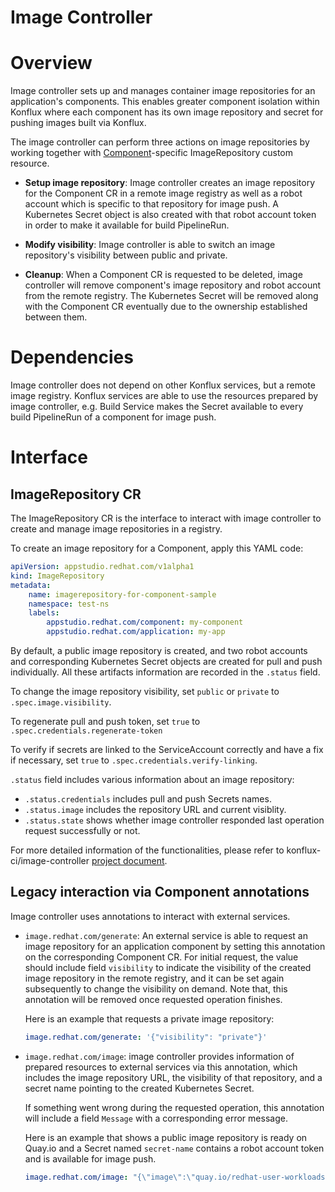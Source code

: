 # Image Controller

# Overview
Image controller sets up and manages container image repositories for an application's components. This enables greater component isolation within Konflux where each component has its own image repository and secret for pushing images built via Konflux.

The image controller can perform three actions on image repositories by working together with [Component](https://konflux-ci.dev/architecture/ref/application-environment-api.html#component)-specific ImageRepository custom resource.

- **Setup image repository**: Image controller creates an image repository for the Component CR in a remote image registry as well as a robot account which is specific to that repository for image push. A Kubernetes Secret object is also created with that robot account token in order to make it available for build PipelineRun.

- **Modify visibility**: Image controller is able to switch an image repository's visibility between public and private.

- **Cleanup**: When a Component CR is requested to be deleted, image controller will remove component's image repository and robot account from the remote registry. The Kubernetes Secret will be removed along with the Component CR eventually due to the ownership established between them.

# Dependencies

Image controller does not depend on other Konflux services, but a remote image registry. Konflux services are able to use the resources prepared by image controller, e.g. Build Service makes the Secret available to every build PipelineRun of a component for image push.

# Interface

## ImageRepository CR

The ImageRepository CR is the interface to interact with image controller to create and manage image repositories in a registry.

To create an image repository for a Component, apply this YAML code:

```yaml
apiVersion: appstudio.redhat.com/v1alpha1
kind: ImageRepository
metadata:
    name: imagerepository-for-component-sample
    namespace: test-ns
    labels:
        appstudio.redhat.com/component: my-component
        appstudio.redhat.com/application: my-app
```

By default, a public image repository is created, and two robot accounts and corresponding Kubernetes Secret objects are created for pull and push individually. All these artifacts information are recorded in the `.status` field.

To change the image repository visibility, set `public` or `private` to `.spec.image.visibility`.

To regenerate pull and push token, set `true` to `.spec.credentials.regenerate-token`

To verify if secrets are linked to the ServiceAccount correctly and have a fix if necessary, set `true` to `.spec.credentials.verify-linking`.

`.status` field includes various information about an image repository:

- `.status.credentials` includes pull and push Secrets names.
- `.status.image` includes the repository URL and current visiblity.
- `.status.state` shows whether image controller responded last operation request successfully or not.

For more detailed information of the functionalities, please refer to konflux-ci/image-controller [project document](https://github.com/konflux-ci/image-controller/?tab=readme-ov-file#readme).

## Legacy interaction via Component annotations

Image controller uses annotations to interact with external services.

- `image.redhat.com/generate`: An external service is able to request an image repository for an application component by setting this annotation on the corresponding Component CR. For initial request, the value should include field `visibility` to indicate the visibility of the created image repository in the remote registry, and it can be set again subsequently to change the visibility on demand. Note that, this annotation will be removed once requested operation finishes.

  Here is an example that requests a private image repository:

  ```yaml
  image.redhat.com/generate: '{"visibility": "private"}'
  ```

- `image.redhat.com/image`: image controller provides information of prepared resources to external services via this annotation, which includes the image repository URL, the visibility of that repository, and a secret name pointing to the created Kubernetes Secret.

  If something went wrong during the requested operation, this annotation will include a field `Message` with a corresponding error message.

  Here is an example that shows a public image repository is ready on Quay.io and a Secret named `secret-name` contains a robot account token and is available for image push.

  ```yaml
  image.redhat.com/image: "{\"image\":\"quay.io/redhat-user-workloads/image-controller-system/city-transit/billing\",\"visibility\":\"public\",\"secret\":\"secret-name\"}"
  ```

